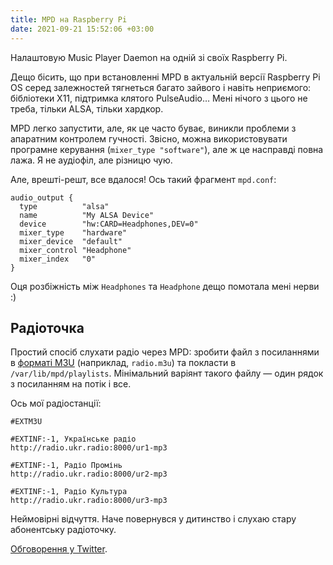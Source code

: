 ```yaml
---
title: MPD на Raspberry Pi
date: 2021-09-21 15:52:06 +03:00
---
```


Налаштовую Music Player Daemon на одній зі своїх Raspberry Pi.

Дещо бісить, що при встановленні MPD в актуальній версії Raspberry Pi OS серед залежностей тягнеться багато зайвого і навіть неприємого: бібліотеки X11, підтримка клятого PulseAudio… Мені нічого з цього не треба, тільки ALSA, тільки хардкор.

MPD легко запустити, але, як це часто буває, виникли проблеми з апаратним контролем гучності. Звісно, можна використовувати програмне керування (`mixer_type "software"`), але ж це насправді повна лажа. Я не аудіофіл, але різницю чую.

Але, врешті-решт, все вдалося! Ось такий фрагмент `mpd.conf`:

```
audio_output {
  type          "alsa"
  name          "My ALSA Device"
  device        "hw:CARD=Headphones,DEV=0"
  mixer_type    "hardware"
  mixer_device  "default"
  mixer_control "Headphone"
  mixer_index   "0"
}
```

Оця розбіжність між `Headphones` та `Headphone` дещо помотала мені нерви :)


Радіоточка
----------

Простий спосіб слухати радіо через MPD: зробити файл з посиланнями в [форматі M3U][2] (наприклад, `radio.m3u`) та покласти в `/var/lib/mpd/playlists`. Мінімальний варіянт такого файлу — один рядок з посиланням на потік і все.

Ось мої радіостанції:

```m3u
#EXTM3U

#EXTINF:-1, Українське радіо
http://radio.ukr.radio:8000/ur1-mp3

#EXTINF:-1, Радіо Промінь
http://radio.ukr.radio:8000/ur2-mp3

#EXTINF:-1, Радіо Культура
http://radio.ukr.radio:8000/ur3-mp3
```

Неймовірні відчуття. Наче повернувся у дитинство і слухаю стару абонентську радіоточку.

[Обговорення у Twitter][1].

[1]: https://twitter.com/kastaneda/status/1440296705564418057
[2]: https://uk.wikipedia.org/wiki/M3U
